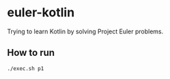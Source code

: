 # euler-kotlin
Trying to learn Kotlin by solving Project Euler problems.

## How to run

```
./exec.sh p1
```
